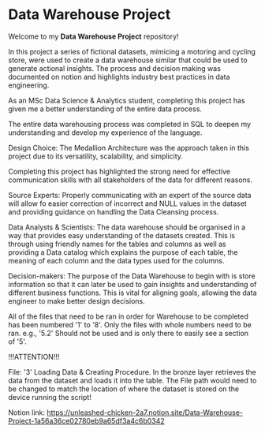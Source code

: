 # Data Warehouse Project

Welcome to my **Data Warehouse Project** repository!

In this project a series of fictional datasets, mimicing a motoring and cycling store, were used to create a data warehouse similar that could be used to generate actional insights. The process and decision making was documented on notion and highlights industry best practices in data engineering.

As an MSc Data Science & Analytics student, completing this project has given me a better understanding of the entire data process.

The entire data warehousing process was completed in SQL to deepen my understanding and develop my experience of the language.

Design Choice: The Medallion Architecture was the approach taken in this project due to its versatility, scalability, and simplicity.

Completing this project has highlighted the strong need for effective communication skills with all stakeholders of the data for different reasons.

Source Experts:
Properly communicating with an expert of the source data will allow fo easier correction of incorrect and NULL values in the dataset and providing guidance on handling the Data Cleansing process.

Data Analysts & Scientists:
The data warehouse should be organised in a way that provides easy understanding of the datasets created. This is through using friendly names for the tables and columns as well as providing a Data catalog which explains the purpose of each table, the meaning of each column and the data types used for the columns.

Decision-makers:
The purpose of the Data Warehouse to begin with is store information so that it can later be used to gain insights and understanding of different business functions. This is vital for aligning goals, allowing the data engineer to make better design decisions.

All of the files that need to be ran in order for Warehouse to be completed has been numbered '1' to '8'. Only the files with whole numbers need to be ran. e.g., '5.2' Should not be used and is only there to easily see a section of '5'.

!!!ATTENTION!!!

File: '3' Loading Data & Creating Procedure. In the bronze layer retrieves the data from the dataset and loads it into the table. The File path would need to be changed to match the location of where the dataset is stored on the device running the script!

Notion link: https://unleashed-chicken-2a7.notion.site/Data-Warehouse-Project-1a56a36ce02780eb9a65df3a4c6b0342
